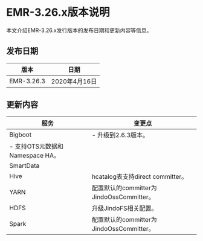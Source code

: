 # EMR-3.26.x版本说明

本文介绍EMR-3.26.x发行版本的发布日期和更新内容等信息。

## 发布日期

|版本|日期|
|--|--|
|EMR-3.26.3|2020年4月16日|

## 更新内容

|服务|变更点|
|--|---|
|Bigboot|-   升级到2.6.3版本。
-   支持OTS元数据和Namespace HA。 |
|SmartData|
|Hive|hcatalog表支持direct committer。|
|YARN|配置默认的committer为JindoOssCommitter。|
|HDFS|升级JindoFS相关配置。|
|Spark|配置默认的committer为JindoOssCommitter。|

